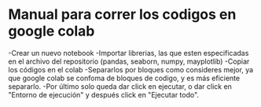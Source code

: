 # Manual para correr los codigos en google colab
-Crear un nuevo notebook
-Importar librerias, las que esten especificadas en el archivo del repositorio (pandas, seaborn, numpy, mayplotlib)
-Copiar los códigos en el colab
-Separarlos por bloques como consideres mejor, ya que google colab se confoma de bloques de codigo, y es más eficiente separarlo.
-Por último solo queda dar click en ejecutar, o dar click en "Entorno de ejecución" y después click en "Ejecutar todo". 

